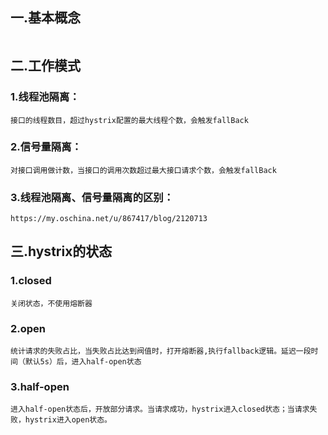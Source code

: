 ## 一.基本概念
```
```

## 二.工作模式
### 1.线程池隔离：
```
接口的线程数目，超过hystrix配置的最大线程个数，会触发fallBack
```

### 2.信号量隔离：
```
对接口调用做计数，当接口的调用次数超过最大接口请求个数，会触发fallBack
```

### 3.线程池隔离、信号量隔离的区别：
```
https://my.oschina.net/u/867417/blog/2120713
```

## 三.hystrix的状态
### 1.closed
```
关闭状态，不使用熔断器
```
### 2.open
```
统计请求的失败占比，当失败占比达到阀值时，打开熔断器,执行fallback逻辑。延迟一段时间（默认5s）后，进入half-open状态
```
### 3.half-open
```
进入half-open状态后，开放部分请求。当请求成功，hystrix进入closed状态；当请求失败，hystrix进入open状态。
```